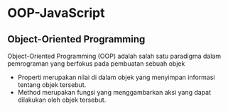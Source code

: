 # OOP-JavaScript
Object-Oriented Programming
---------------------------
Object-Oriented Programming (OOP) adalah salah satu paradigma dalam pemrograman yang berfokus pada pembuatan sebuah objek
* Properti merupakan nilai di dalam objek yang menyimpan informasi tentang objek tersebut.
* Method merupakan fungsi yang menggambarkan aksi yang dapat dilakukan oleh objek tersebut. 